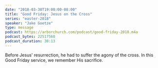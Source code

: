 ```yaml
---
date: "2018-03-30T19:00:00-08:00"
title: "Good Friday: Jesus on the Cross"
series: "easter-2018"
speaker: "Jake Goetze"
type: message
podcast: https://arborchurch.com/podcast/good-friday-2018.m4a
podcast_bytes: 22517560
podcast_duration: 30:13
---
```


Before Jesus' resurrection, he had to suffer the agony of the cross. In this Good Friday service, we remember His
sacrifice.


